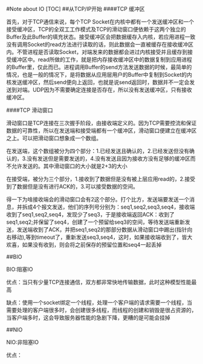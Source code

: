 #Note about IO
[TOC]
##从TCP/IP开始
####TCP 缓冲区
<p>首先，对于TCP通信来说，每个TCP Socket在内核中都有一个发送缓冲区和一个接受缓冲区，TCP的全双工工作模式及TCP的滑动窗口便依赖于这两个独立的Buffer及此Buffer的填充状态。接受缓冲区会把数据缓存入内核，若应用进程一致没有调用Socket的read方法进行读取的话，则此数据会一直被缓存在接收缓冲区内。不管进程是否读取Socket，对端发来的数据都会进过内核接受并且缓存到接受缓冲区中。read所做的工作，就是把内存接收缓冲区中的数据复制到应用进程的Buffer里，仅此而已。进程调用Buffer的send方法发送数据的时候，最简单的情况，也是一般的情况下，是将数据从应用层用户的Buffer中复制到Socket的内核发送缓冲区，然后send便向上返回，也就是说send返回时，数据并不一定会发送到对端。UDP因为不需要确定连接是否存在，所以没有发送缓冲区，只有接收缓冲区。
</p>
####TCP 滑动窗口
<p>滑动窗口是TCP连接在三次握手阶段，由接收端定义的。因为TCP需要控流和保证数据的可靠性，所以在发送端和接受端都有一个缓冲区，滑动窗口便建立在缓冲区之上。可以把滑动窗口想象成一个数组。
<p>
在发送端，这个数组被分为四个部分：1.已经发送且确认的，2.已经发送但没有确认的，3.没有发送但是需要发送的，4.没有发送且因为接收方没有足够的缓冲区而不允许发送的。其中滑动窗口的大小就是2+3的大小
</p><p>
在接受端，被分为三个部分，1.接收到了数据但是没有被上层应用read的，2.接受到了数据但是没有进行ACK的，3.可以接受数据的空间。
</p>

<p>得一下为啥接收端会的滑动窗口会有2这个部分。打个比方，发送端要发送一个消息，并拆成4个报文发送，他们的序列号分别为：seq1,seq2,seq3,seq4，接收端收到了seq1,seq2,seq4，发现少了seq3，于是接收端返回ACK：收到了seq1,seq2;并保留了seq4，创建了一个预留给seq3的空间，等待发送端重新发送，发送端收到了ACK，并把seq1,seq2的那部分数据从滑动窗口中踢出(指针向右移动),等到timeout了，重新发送seq3,seq4，这时，如果接收端收到了，皆大欢喜，如果没有收到，则会将之前保存的预留位置和seq4一起丢掉</p>
##BIO
<p>BIO:阻塞IO</p>
<p>优点：当只有少量TCP连接通信，双方都非常快地传输数据，此时这种模型性能最高</p>
<p>缺点：使用一个socket绑定一个线程，处理一个客户端的请求需要一个线程，当需要处理的客户端很多时，会创建很多线程，而线程的创建和销毁是很占资源的，当客户端多时，这会导致服务器性能的急剧下降，更糟的是可能会挂掉</p>
##NIO
<p>NIO:非阻塞IO</p>
<p>优点：</p>